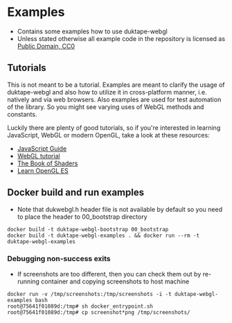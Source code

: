 # Examples

* Contains some examples how to use duktape-webgl
* Unless stated otherwise all example code in the repository is licensed as [Public Domain, CC0](https://creativecommons.org/publicdomain/zero/1.0/)

## Tutorials

This is not meant to be a tutorial. Examples are meant to clarify the usage of duktape-webgl and also how to utilize it in cross-platform manner, i.e. natively and via web browsers. Also examples are used for test automation of the library. So you might see varying uses of WebGL methods and constants.

Luckily there are plenty of good tutorials, so if you're interested in learning JavaScript, WebGL or modern OpenGL, take a look at these resources:
* [JavaScript Guide](https://developer.mozilla.org/bm/docs/Web/JavaScript/Guide)
* [WebGL tutorial](https://developer.mozilla.org/en-US/docs/Web/API/WebGL_API/Tutorial)
* [The Book of Shaders](https://thebookofshaders.com/)
* [Learn OpenGL ES](http://www.learnopengles.com/)

## Docker build and run examples

* Note that dukwebgl.h header file is not available by default so you need to place the header to 00\_bootstrap directory

```
docker build -t duktape-webgl-bootstrap 00_bootstrap
docker build -t duktape-webgl-examples . && docker run --rm -t duktape-webgl-examples
```

### Debugging non-success exits

* If screenshots are too different, then you can check them out by re-running container and copying screenshots to host machine
```
docker run -v /tmp/screenshots:/tmp/screenshots -i -t duktape-webgl-examples bash
root@75641f01089d:/tmp# sh docker_entrypoint.sh 
root@75641f01089d:/tmp# cp screenshot*png /tmp/screenshots/
```

